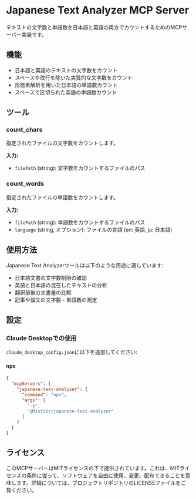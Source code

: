# Japanese Text Analyzer MCP Server
テキストの文字数と単語数を日本語と英語の両方でカウントするためのMCPサーバー実装です。

## 機能

- 日本語と英語のテキストの文字数をカウント
- スペースや改行を除いた実質的な文字数をカウント
- 形態素解析を用いた日本語の単語数カウント
- スペースで区切られた英語の単語数カウント

## ツール

### count_chars

指定されたファイルの文字数をカウントします。

**入力:**
- `filePath` (string): 文字数をカウントするファイルのパス

### count_words

指定されたファイルの単語数をカウントします。

**入力:**
- `filePath` (string): 単語数をカウントするファイルのパス
- `language` (string, オプション): ファイルの言語 (en: 英語, ja: 日本語)

## 使用方法

Japanese Text Analyzerツールは以下のような用途に適しています:
- 日本語文書の文字数制限の確認
- 英語と日本語の混在したテキストの分析
- 翻訳前後の文書量の比較
- 記事や論文の文字数・単語数の測定

## 設定

### Claude Desktopでの使用

`claude_desktop_config.json`に以下を追加してください:

#### npx

```json
{
  "mcpServers": {
    "japanese-text-analyzer": {
      "command": "npx",
      "args": [
        "-y",
        "@Mistizz/japanese-text-analyzer"
      ]
    }
  }
}
```


## ライセンス

このMCPサーバーはMITライセンスの下で提供されています。これは、MITライセンスの条件に従って、ソフトウェアを自由に使用、変更、配布できることを意味します。詳細については、プロジェクトリポジトリのLICENSEファイルをご覧ください。 